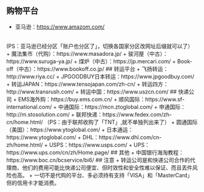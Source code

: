 ## 购物平台
+ 亚马逊：https://www.amazom.com/
</br>
(PS：亚马逊已经分区「账户也分区了」，切换各国家分区改网址后缀就可以了）
+ 魔法集市（代购）：https://www.masadora.jp/
+ 骏河屋（中古）：https://www.suruga-ya.jp/
+ 煤炉（中古）：https://jp.mercari.com/
+ Book-off（中古）：https://www.bookoff.co.jp/
## 转运平台
+ 飞扬转运：http://www.riya.cc/
+ JPGOODBUY日本转运：https://www.jpgoodbuy.com/
+ 转运JAPAN：https://www.tensojapan.com/zh-cn/
+ 转运四方：http://www.transrush.com/
+ 转运中国：https://www.uszcn.com/
## 快递公司
+ EMS海外购：https://buy.ems.com.cn/
+ 顺风国际：https://www.sf-international.com/
+ 中通国际：https://mcn.ztoglobal.com/
+ 申通国际：http://m.stosolution.com/
+ 联邦快递：https://www.fedex.com/zh-cn/home.html/
（PS：由于联邦收购了「TNT」,就不单独列出来了）
+ 圆通国际（美国）：https://www.ytoglobal.com/
+ 日本通运：https://www.ytoglobal.com/
+ DHL：https://www.dhl.com/cn-zh/home.html/
+ USPS：https://www.usps.com/
+ UPS：https://www.ups.com/cn/zh/Home.page/
## 其他
+ 中国银行海淘教程：https://www.boc.cn/bcservice/bi6/
## 注意
+ 转运公司是和快递公司合作的代理商、他们的费用可能比快递公司便宜、但时效性和安全性难以保证、而且丟件风险也高。
+ 一切不是代购的平台、多必须持有支持「VISA」和「MasterCard」但的信用卡才能消费。
